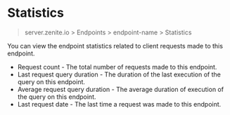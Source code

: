 # Statistics

> server.zenite.io > Endpoints > endpoint-name > Statistics

You can view the endpoint statistics related to client requests made to this endpoint.

* Request count - The total number of requests made to this endpoint.
* Last request query duration - The duration of the last execution of the query on this endpoint.
* Average request query duration - The average duration of execution of the query on this endpoint.
* Last request date - The last time a request was made to this endpoint.